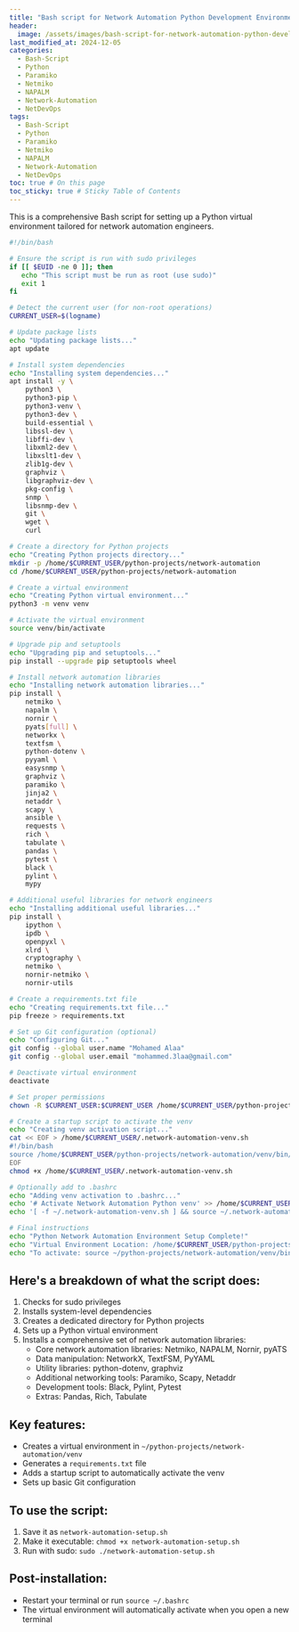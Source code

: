 ```yaml
---
title: "Bash script for Network Automation Python Development Environment Setup"
header:
  image: /assets/images/bash-script-for-network-automation-python-development-environment-setup.jpg
last_modified_at: 2024-12-05
categories:
  - Bash-Script
  - Python
  - Paramiko
  - Netmiko
  - NAPALM
  - Network-Automation
  - NetDevOps
tags:
  - Bash-Script
  - Python
  - Paramiko
  - Netmiko
  - NAPALM
  - Network-Automation
  - NetDevOps
toc: true # On this page
toc_sticky: true # Sticky Table of Contents
---
```


This is a comprehensive Bash script for setting up a Python virtual environment tailored for network automation engineers.

```bash
#!/bin/bash

# Ensure the script is run with sudo privileges
if [[ $EUID -ne 0 ]]; then
   echo "This script must be run as root (use sudo)" 
   exit 1
fi

# Detect the current user (for non-root operations)
CURRENT_USER=$(logname)

# Update package lists
echo "Updating package lists..."
apt update

# Install system dependencies
echo "Installing system dependencies..."
apt install -y \
    python3 \
    python3-pip \
    python3-venv \
    python3-dev \
    build-essential \
    libssl-dev \
    libffi-dev \
    libxml2-dev \
    libxslt1-dev \
    zlib1g-dev \
    graphviz \
    libgraphviz-dev \
    pkg-config \
    snmp \
    libsnmp-dev \
    git \
    wget \
    curl

# Create a directory for Python projects
echo "Creating Python projects directory..."
mkdir -p /home/$CURRENT_USER/python-projects/network-automation
cd /home/$CURRENT_USER/python-projects/network-automation

# Create a virtual environment
echo "Creating Python virtual environment..."
python3 -m venv venv

# Activate the virtual environment
source venv/bin/activate

# Upgrade pip and setuptools
echo "Upgrading pip and setuptools..."
pip install --upgrade pip setuptools wheel

# Install network automation libraries
echo "Installing network automation libraries..."
pip install \
    netmiko \
    napalm \
    nornir \
    pyats[full] \
    networkx \
    textfsm \
    python-dotenv \
    pyyaml \
    easysnmp \
    graphviz \
    paramiko \
    jinja2 \
    netaddr \
    scapy \
    ansible \
    requests \
    rich \
    tabulate \
    pandas \
    pytest \
    black \
    pylint \
    mypy

# Additional useful libraries for network engineers
echo "Installing additional useful libraries..."
pip install \
    ipython \
    ipdb \
    openpyxl \
    xlrd \
    cryptography \
    netmiko \
    nornir-netmiko \
    nornir-utils

# Create a requirements.txt file
echo "Creating requirements.txt file..."
pip freeze > requirements.txt

# Set up Git configuration (optional)
echo "Configuring Git..."
git config --global user.name "Mohamed Alaa"
git config --global user.email "mohammed.3laa@gmail.com"

# Deactivate virtual environment
deactivate

# Set proper permissions
chown -R $CURRENT_USER:$CURRENT_USER /home/$CURRENT_USER/python-projects

# Create a startup script to activate the venv
echo "Creating venv activation script..."
cat << EOF > /home/$CURRENT_USER/.network-automation-venv.sh
#!/bin/bash
source /home/$CURRENT_USER/python-projects/network-automation/venv/bin/activate
EOF
chmod +x /home/$CURRENT_USER/.network-automation-venv.sh

# Optionally add to .bashrc
echo "Adding venv activation to .bashrc..."
echo '# Activate Network Automation Python venv' >> /home/$CURRENT_USER/.bashrc
echo '[ -f ~/.network-automation-venv.sh ] && source ~/.network-automation-venv.sh' >> /home/$CURRENT_USER/.bashrc

# Final instructions
echo "Python Network Automation Environment Setup Complete!"
echo "Virtual Environment Location: /home/$CURRENT_USER/python-projects/network-automation/venv"
echo "To activate: source ~/python-projects/network-automation/venv/bin/activate"

```

## Here's a breakdown of what the script does:

1. Checks for sudo privileges
2. Installs system-level dependencies
3. Creates a dedicated directory for Python projects
4. Sets up a Python virtual environment
5. Installs a comprehensive set of network automation libraries:
   - Core network automation libraries: Netmiko, NAPALM, Nornir, pyATS
   - Data manipulation: NetworkX, TextFSM, PyYAML
   - Utility libraries: python-dotenv, graphviz
   - Additional networking tools: Paramiko, Scapy, Netaddr
   - Development tools: Black, Pylint, Pytest
   - Extras: Pandas, Rich, Tabulate

## Key features:
- Creates a virtual environment in `~/python-projects/network-automation/venv`
- Generates a `requirements.txt` file
- Adds a startup script to automatically activate the venv
- Sets up basic Git configuration

## To use the script:
1. Save it as `network-automation-setup.sh`
2. Make it executable: `chmod +x network-automation-setup.sh`
3. Run with sudo: `sudo ./network-automation-setup.sh`

## Post-installation:
- Restart your terminal or run `source ~/.bashrc`
- The virtual environment will automatically activate when you open a new terminal

